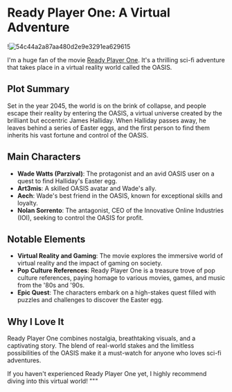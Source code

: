 # Ready Player One: A Virtual Adventure

!![54c44a2a87aa480d2e9e3291ea629615](https://github.com/Afanabla/app-dev/assets/153814742/6f0f03df-595c-448c-b6cd-8fffd1232716)


I'm a huge fan of the movie [Ready Player One](link-to-movie). It's a thrilling sci-fi adventure that takes place in a virtual reality world called the OASIS.

## Plot Summary
Set in the year 2045, the world is on the brink of collapse, and people escape their reality by entering the OASIS, a virtual universe created by the brilliant but eccentric James Halliday. When Halliday passes away, he leaves behind a series of Easter eggs, and the first person to find them inherits his vast fortune and control of the OASIS.

## Main Characters
- **Wade Watts (Parzival)**: The protagonist and an avid OASIS user on a quest to find Halliday's Easter egg.
- **Art3mis**: A skilled OASIS avatar and Wade's ally.
- **Aech**: Wade's best friend in the OASIS, known for exceptional skills and loyalty.
- **Nolan Sorrento**: The antagonist, CEO of the Innovative Online Industries (IOI), seeking to control the OASIS for profit.

## Notable Elements
- **Virtual Reality and Gaming**: The movie explores the immersive world of virtual reality and the impact of gaming on society.
- **Pop Culture References**: Ready Player One is a treasure trove of pop culture references, paying homage to various movies, games, and music from the '80s and '90s.
- **Epic Quest**: The characters embark on a high-stakes quest filled with puzzles and challenges to discover the Easter egg.

## Why I Love It
Ready Player One combines nostalgia, breathtaking visuals, and a captivating story. The blend of real-world stakes and the limitless possibilities of the OASIS make it a must-watch for anyone who loves sci-fi adventures.

If you haven't experienced Ready Player One yet, I highly recommend diving into this virtual world!
"""
